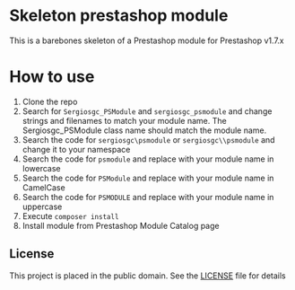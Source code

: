 # Skeleton prestashop module

This is a barebones skeleton of a Prestashop module for Prestashop v1.7.x

# How to use

1. Clone the repo
2. Search for `Sergiosgc_PSModule` and `sergiosgc_psmodule` and change strings and filenames to match your module name. The Sergiosgc_PSModule class name should match the module name.
3. Search the code for `sergiosgc\psmodule` or `sergiosgc\\psmodule` and change it to your namespace
4. Search the code for `psmodule` and replace with your module name in lowercase
5. Search the code for `PSModule` and replace with your module name in CamelCase
6. Search the code for `PSMODULE` and replace with your module name in uppercase
7. Execute `composer install`
8. Install module from Prestashop Module Catalog page

## License

This project is placed in the public domain. See the [LICENSE](LICENSE.md) file for details
